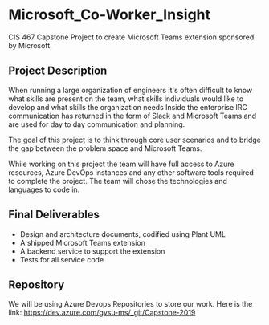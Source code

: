 # Microsoft_Co-Worker_Insight
CIS 467 Capstone Project to create Microsoft Teams extension sponsored by Microsoft.
## Project Description
When running a large organization of engineers it's often difficult to know what skills are present on the team, what skills individuals would like to develop and what skills the organization needs Inside the enterprise IRC communication has returned in the form of Slack and Microsoft Teams and are used for day to day communication and planning.

The goal of this project is to think through core user scenarios and to bridge the gap between the problem space and Microsoft Teams.

While working on this project the team will have full access to Azure resources, Azure DevOps instances and any other software tools required to complete the project. The team will chose the technologies and languages to code in.

## Final Deliverables
- Design and architecture documents, codified using Plant UML
- A shipped Microsoft Teams extension
- A backend service to support the extension
- Tests for all service code

## Repository
We will be using Azure Devops Repositories to store our work. Here is the link:
https://dev.azure.com/gvsu-ms/_git/Capstone-2019
